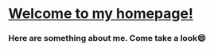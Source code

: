 # [Welcome to my homepage!](https://panhsinlei.github.io/)
### Here are something about me. Come take a look😄
